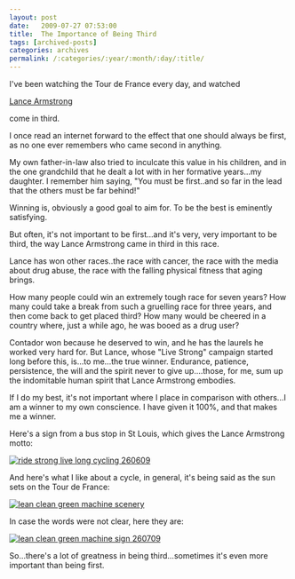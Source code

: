 ```yaml
---
layout: post
date:	2009-07-27 07:53:00
title:  The Importance of Being Third
tags: [archived-posts]
categories: archives
permalink: /:categories/:year/:month/:day/:title/
---
```

I've been watching the Tour de France every day, and watched 

<a href="http://www.lancearmstrong.com/"> Lance Armstrong </a>

come in third. 

I once read an internet forward to the effect that one should always be first, as no one ever remembers who came second in anything. 

My own father-in-law also tried to inculcate this value in his children, and in the one grandchild that he dealt a lot with in her formative years...my daughter. I remember him saying, "You must be first..and so far in the lead that the others must be far behind!"

Winning is, obviously a good goal to aim for. To be the best is eminently satisfying. 

But often, it's not important to be first...and it's very, very important to be third, the way Lance Armstrong came in third in this race.

Lance has won other races..the race with cancer, the race with the media about drug abuse, the race with the falling physical fitness that aging brings. 

How many people could win an extremely tough race for seven years? How many could take a break from such a gruelling race for three years, and then come back to get placed third?  How many would be cheered in a country where, just a while ago, he was booed as a drug user?

Contador won because he deserved to win, and he has the laurels he worked very hard for. But Lance, whose "Live Strong" campaign started long before this, is...to me...the true winner.  Endurance, patience, persistence, the will and the spirit never to give up....those, for me, sum up the indomitable human spirit that Lance Armstrong embodies.

If I do my best, it's not important where I place in comparison with others...I am a winner to my own conscience. I have given it 100%, and that makes me a winner.

Here's a sign from a bus stop in St Louis, which gives the Lance Armstrong motto:


<a href="http://s562.photobucket.com/albums/ss67/pugaippadam/?action=view&current=IMG_2090.jpg" target="_blank"><img src="http://i562.photobucket.com/albums/ss67/pugaippadam/IMG_2090.jpg" border="0" alt="ride strong live long cycling 260609"></a>

And here's what I like about a cycle, in general, it's being said as the sun sets on the Tour de France:

<a href="http://s562.photobucket.com/albums/ss67/pugaippadam/?action=view&current=IMG_4036.jpg" target="_blank"><img src="http://i562.photobucket.com/albums/ss67/pugaippadam/IMG_4036.jpg" border="0" alt="lean clean green machine scenery"></a>

In case the words were not clear, here they are:


<a href="http://s562.photobucket.com/albums/ss67/pugaippadam/?action=view&current=IMG_4037.jpg" target="_blank"><img src="http://i562.photobucket.com/albums/ss67/pugaippadam/IMG_4037.jpg" border="0" alt="lean clean green machine sign 260709"></a>


So...there's a lot of greatness in being third...sometimes it's even more important than being first.
